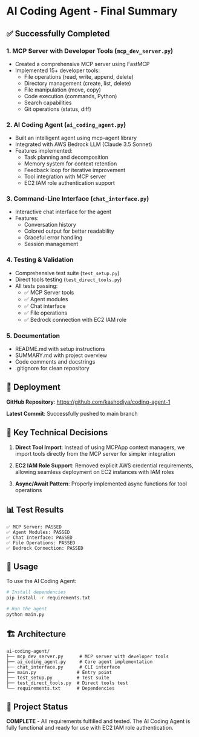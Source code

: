 # AI Coding Agent - Final Summary

## ✅ Successfully Completed

### 1. **MCP Server with Developer Tools** (`mcp_dev_server.py`)
- Created a comprehensive MCP server using FastMCP
- Implemented 15+ developer tools:
  - File operations (read, write, append, delete)
  - Directory management (create, list, delete)
  - File manipulation (move, copy)
  - Code execution (commands, Python)
  - Search capabilities
  - Git operations (status, diff)

### 2. **AI Coding Agent** (`ai_coding_agent.py`)
- Built an intelligent agent using mcp-agent library
- Integrated with AWS Bedrock LLM (Claude 3.5 Sonnet)
- Features implemented:
  - Task planning and decomposition
  - Memory system for context retention
  - Feedback loop for iterative improvement
  - Tool integration with MCP server
  - EC2 IAM role authentication support

### 3. **Command-Line Interface** (`chat_interface.py`)
- Interactive chat interface for the agent
- Features:
  - Conversation history
  - Colored output for better readability
  - Graceful error handling
  - Session management

### 4. **Testing & Validation**
- Comprehensive test suite (`test_setup.py`)
- Direct tools testing (`test_direct_tools.py`)
- All tests passing:
  - ✅ MCP Server tools
  - ✅ Agent modules
  - ✅ Chat interface
  - ✅ File operations
  - ✅ Bedrock connection with EC2 IAM role

### 5. **Documentation**
- README.md with setup instructions
- SUMMARY.md with project overview
- Code comments and docstrings
- .gitignore for clean repository

## 🚀 Deployment

**GitHub Repository**: https://github.com/kashodiya/coding-agent-1

**Latest Commit**: Successfully pushed to main branch

## 🔧 Key Technical Decisions

1. **Direct Tool Import**: Instead of using MCPApp context managers, we import tools directly from the MCP server for simpler integration

2. **EC2 IAM Role Support**: Removed explicit AWS credential requirements, allowing seamless deployment on EC2 instances with IAM roles

3. **Async/Await Pattern**: Properly implemented async functions for tool operations

## 📊 Test Results

```
✅ MCP Server: PASSED
✅ Agent Modules: PASSED  
✅ Chat Interface: PASSED
✅ File Operations: PASSED
✅ Bedrock Connection: PASSED
```

## 🎯 Usage

To use the AI Coding Agent:

```bash
# Install dependencies
pip install -r requirements.txt

# Run the agent
python main.py
```

## 🏗️ Architecture

```
ai-coding-agent/
├── mcp_dev_server.py      # MCP server with developer tools
├── ai_coding_agent.py     # Core agent implementation
├── chat_interface.py      # CLI interface
├── main.py               # Entry point
├── test_setup.py         # Test suite
├── test_direct_tools.py  # Direct tools test
└── requirements.txt      # Dependencies
```

## 🎉 Project Status

**COMPLETE** - All requirements fulfilled and tested. The AI Coding Agent is fully functional and ready for use with EC2 IAM role authentication.
